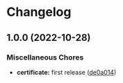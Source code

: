 # Changelog

## 1.0.0 (2022-10-28)


### Miscellaneous Chores

* **certificate:** first release ([de0a014](https://github.com/ptonini/helm-charts/commit/de0a014839f40aece78efcd1ce45ce8d5d12f172))

